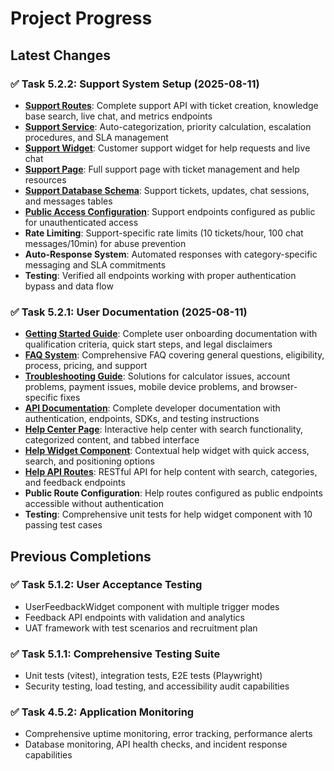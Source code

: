 # Project Progress

## Latest Changes

### ✅ Task 5.2.2: Support System Setup (2025-08-11)
- **[Support Routes](server/routes/support.ts)**: Complete support API with ticket creation, knowledge base search, live chat, and metrics endpoints
- **[Support Service](server/services/supportService.ts)**: Auto-categorization, priority calculation, escalation procedures, and SLA management
- **[Support Widget](client/src/components/support/SupportWidget.tsx)**: Customer support widget for help requests and live chat
- **[Support Page](client/src/pages/Support.tsx)**: Full support page with ticket management and help resources
- **[Support Database Schema](shared/schema.ts)**: Support tickets, updates, chat sessions, and messages tables
- **[Public Access Configuration](server/middleware/dataProtection.ts)**: Support endpoints configured as public for unauthenticated access
- **Rate Limiting**: Support-specific rate limits (10 tickets/hour, 100 chat messages/10min) for abuse prevention
- **Auto-Response System**: Automated responses with category-specific messaging and SLA commitments
- **Testing**: Verified all endpoints working with proper authentication bypass and data flow

### ✅ Task 5.2.1: User Documentation (2025-08-11)
- **[Getting Started Guide](docs/user/getting-started.md)**: Complete user onboarding documentation with qualification criteria, quick start steps, and legal disclaimers
- **[FAQ System](docs/user/faq.md)**: Comprehensive FAQ covering general questions, eligibility, process, pricing, and support
- **[Troubleshooting Guide](docs/user/troubleshooting.md)**: Solutions for calculator issues, account problems, payment issues, mobile device problems, and browser-specific fixes
- **[API Documentation](docs/user/api-documentation.md)**: Complete developer documentation with authentication, endpoints, SDKs, and testing instructions
- **[Help Center Page](client/src/pages/Help.tsx)**: Interactive help center with search functionality, categorized content, and tabbed interface
- **[Help Widget Component](client/src/components/help/HelpWidget.tsx)**: Contextual help widget with quick access, search, and positioning options
- **[Help API Routes](server/routes/help.ts)**: RESTful API for help content with search, categories, and feedback endpoints
- **Public Route Configuration**: Help routes configured as public endpoints accessible without authentication
- **Testing**: Comprehensive unit tests for help widget component with 10 passing test cases

## Previous Completions

### ✅ Task 5.1.2: User Acceptance Testing
- UserFeedbackWidget component with multiple trigger modes
- Feedback API endpoints with validation and analytics
- UAT framework with test scenarios and recruitment plan

### ✅ Task 5.1.1: Comprehensive Testing Suite  
- Unit tests (vitest), integration tests, E2E tests (Playwright)
- Security testing, load testing, and accessibility audit capabilities

### ✅ Task 4.5.2: Application Monitoring
- Comprehensive uptime monitoring, error tracking, performance alerts
- Database monitoring, API health checks, and incident response capabilities